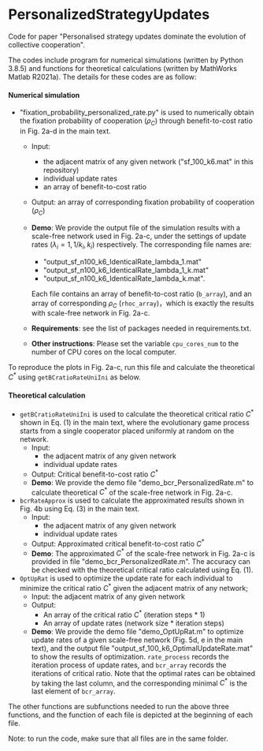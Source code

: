 # PersonalizedStrategyUpdates


Code for paper "Personalised strategy updates dominate the evolution of collective cooperation".

The codes include program for numerical simulations (written by Python 3.8.5) and functions for theoretical calculations (written by MathWorks Matlab R2021a). The details for these codes are as follow:

#### Numerical simulation

- "fixation_probability_personalized_rate.py" is used to numerically obtain the fixation probability of cooperation ($\rho_C$) through benefit-to-cost ratio in Fig. 2a-d in the main text. 

  - Input: 

    - the adjacent matrix of any given network ("sf_100_k6.mat" in this repository)
    - individual update rates
    - an array of benefit-to-cost ratio

  - Output: an array of corresponding fixation probability of cooperation ($\rho_C$)

  - **Demo**: We provide the output file of the simulation results with a scale-free network used in Fig. 2a-c, under the settings of update rates ($\lambda_i=1, 1/k_i, k_i$) respectively. The corresponding file names are:

    - "output_sf_n100_k6_IdenticalRate_lambda_1.mat"
    - "output_sf_n100_k6_IdenticalRate_lambda_1_k.mat"
    - "output_sf_n100_k6_IdenticalRate_lambda_k.mat".

    Each file contains an array of benefit-to-cost ratio (`b_array`), and an array of corresponding $\rho_C$ (`rhoc_array`)，which is exactly the results with scale-free network in Fig. 2a-c. 
   - **Requirements**: see the list of packages needed in requirements.txt.
   - **Other instructions**: Please set the variable `cpu_cores_num` to the number of CPU cores on the local computer.
     
 To reproduce the plots in Fig. 2a-c, run this file and calculate the theoretical $C^*$ using `getBCratioRateUniIni` as below. 


#### Theoretical calculation

- `getBCratioRateUniIni`  is used to calculate the theoretical critical ratio $C^*$ shown in Eq. (1) in the main text, where the evolutionary game process starts from a single cooperator placed uniformly at random on the network.
  - Input: 
    - the adjacent matrix of any given network
    - individual update rates
  - Output: Critical benefit-to-cost ratio $C^*$
  - **Demo**: We provide the demo file "demo_bcr_PersonalizedRate.m" to calculate theoretical $C^*$ of the scale-free network in Fig. 2a-c. 
- `bcrRateApprox` is used to calculate the approximated results shown in Fig. 4b using Eq. (3)  in the main text. 
  - Input: 
    - the adjacent matrix of any given network
    - individual update rates
  - Output: Approximated critical benefit-to-cost ratio $C^*$ 
  - **Demo**: The approximated $C^*$ of the scale-free network in Fig. 2a-c is provided in file "demo_bcr_PersonalizedRate.m".  The accuracy can be checked with the theoretical critical ratio calculated using Eq. (1).
- `OptUpRat` is used to optimize the update rate for each individual to minimize the critical ratio $C^*$  given the adjacent matrix of any network;
  - Input: the adjacent matrix of any given network
  - Output: 
    - An array of the critical ratio $C^*$ (iteration steps * 1)
    - An array of update rates (network size * iteration steps)
  - **Demo**: We provide the demo file "demo_OptUpRat.m" to optimize update rates of a given scale-free network (Fig. 5d, e in the main text), and the output file "output_sf_100_k6_OptimalUpdateRate.mat" to show the results of optimization.  `rate_process` records the iteration process of update rates, and `bcr_array` records the iterations of critical ratio. Note that the optimal rates can be obtained by taking the last column, and the corresponding minimal  $C^*$ is the last element of `bcr_array`.


The other functions are subfunctions needed to run the above three functions, and the function of each file is depicted at the beginning of each file.



Note: to run the code, make sure that all files are in the same folder.

